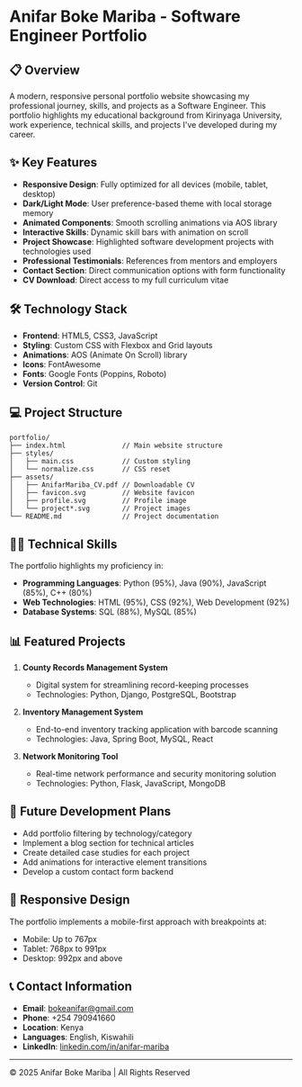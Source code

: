 # Anifar Boke Mariba - Software Engineer Portfolio

## 📋 Overview

A modern, responsive personal portfolio website showcasing my professional journey, skills, and projects as a Software Engineer. This portfolio highlights my educational background from Kirinyaga University, work experience, technical skills, and projects I've developed during my career.

## ✨ Key Features

- **Responsive Design**: Fully optimized for all devices (mobile, tablet, desktop)
- **Dark/Light Mode**: User preference-based theme with local storage memory
- **Animated Components**: Smooth scrolling animations via AOS library
- **Interactive Skills**: Dynamic skill bars with animation on scroll
- **Project Showcase**: Highlighted software development projects with technologies used
- **Professional Testimonials**: References from mentors and employers
- **Contact Section**: Direct communication options with form functionality
- **CV Download**: Direct access to my full curriculum vitae

## 🛠️ Technology Stack

- **Frontend**: HTML5, CSS3, JavaScript
- **Styling**: Custom CSS with Flexbox and Grid layouts
- **Animations**: AOS (Animate On Scroll) library
- **Icons**: FontAwesome
- **Fonts**: Google Fonts (Poppins, Roboto)
- **Version Control**: Git

## 💻 Project Structure

```
portfolio/
├── index.html              // Main website structure
├── styles/
│   ├── main.css            // Custom styling
│   └── normalize.css       // CSS reset
├── assets/
│   ├── AnifarMariba_CV.pdf // Downloadable CV
│   ├── favicon.svg         // Website favicon
│   ├── profile.svg         // Profile image
│   └── project*.svg        // Project images
└── README.md               // Project documentation
```

## 👩‍💻 Technical Skills

The portfolio highlights my proficiency in:

- **Programming Languages**: Python (95%), Java (90%), JavaScript (85%), C++ (80%)
- **Web Technologies**: HTML (95%), CSS (92%), Web Development (92%)
- **Database Systems**: SQL (88%), MySQL (85%)

## 📊 Featured Projects

1. **County Records Management System**
   - Digital system for streamlining record-keeping processes
   - Technologies: Python, Django, PostgreSQL, Bootstrap

2. **Inventory Management System**
   - End-to-end inventory tracking application with barcode scanning
   - Technologies: Java, Spring Boot, MySQL, React

3. **Network Monitoring Tool**
   - Real-time network performance and security monitoring solution
   - Technologies: Python, Flask, JavaScript, MongoDB

## 🔄 Future Development Plans

- Add portfolio filtering by technology/category
- Implement a blog section for technical articles
- Create detailed case studies for each project
- Add animations for interactive element transitions
- Develop a custom contact form backend

## 📱 Responsive Design

The portfolio implements a mobile-first approach with breakpoints at:
- Mobile: Up to 767px
- Tablet: 768px to 991px
- Desktop: 992px and above

## 📞 Contact Information

- **Email**: bokeanifar@gmail.com
- **Phone**: +254 790941660
- **Location**: Kenya
- **Languages**: English, Kiswahili
- **LinkedIn**: [linkedin.com/in/anifar-mariba](https://linkedin.com/in/anifar-mariba)

---

© 2025 Anifar Boke Mariba | All Rights Reserved